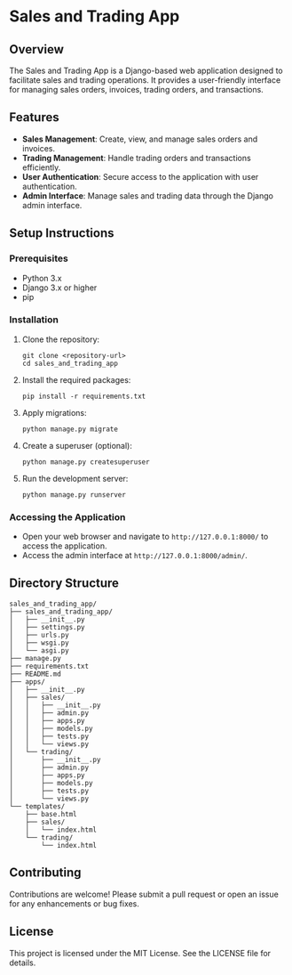 # Sales and Trading App

## Overview
The Sales and Trading App is a Django-based web application designed to facilitate sales and trading operations. It provides a user-friendly interface for managing sales orders, invoices, trading orders, and transactions.

## Features
- **Sales Management**: Create, view, and manage sales orders and invoices.
- **Trading Management**: Handle trading orders and transactions efficiently.
- **User Authentication**: Secure access to the application with user authentication.
- **Admin Interface**: Manage sales and trading data through the Django admin interface.

## Setup Instructions

### Prerequisites
- Python 3.x
- Django 3.x or higher
- pip

### Installation
1. Clone the repository:
   ```
   git clone <repository-url>
   cd sales_and_trading_app
   ```

2. Install the required packages:
   ```
   pip install -r requirements.txt
   ```

3. Apply migrations:
   ```
   python manage.py migrate
   ```

4. Create a superuser (optional):
   ```
   python manage.py createsuperuser
   ```

5. Run the development server:
   ```
   python manage.py runserver
   ```

### Accessing the Application
- Open your web browser and navigate to `http://127.0.0.1:8000/` to access the application.
- Access the admin interface at `http://127.0.0.1:8000/admin/`.

## Directory Structure
```
sales_and_trading_app/
├── sales_and_trading_app/
│   ├── __init__.py
│   ├── settings.py
│   ├── urls.py
│   ├── wsgi.py
│   └── asgi.py
├── manage.py
├── requirements.txt
├── README.md
├── apps/
│   ├── __init__.py
│   ├── sales/
│   │   ├── __init__.py
│   │   ├── admin.py
│   │   ├── apps.py
│   │   ├── models.py
│   │   ├── tests.py
│   │   └── views.py
│   └── trading/
│       ├── __init__.py
│       ├── admin.py
│       ├── apps.py
│       ├── models.py
│       ├── tests.py
│       └── views.py
└── templates/
    ├── base.html
    ├── sales/
    │   └── index.html
    └── trading/
        └── index.html
```

## Contributing
Contributions are welcome! Please submit a pull request or open an issue for any enhancements or bug fixes.

## License
This project is licensed under the MIT License. See the LICENSE file for details.